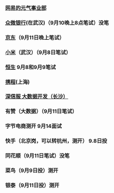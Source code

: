 ### [网易的元气事业部](https://campus.163.com/app/personal/apply)

### [众微银行](https://job.webank.com/campus_apply/webankhr/69#/candidateHome/applications)(在武汉)（9月10晚上8点笔试）没笔           

### [京东](http://campus.jd.com/#/)（9月11日晚上笔试）

### [小米](https://app.mokahr.com/campus_apply/xiaomi/286#/)（武汉）（9月8日笔试）

### [恒生](https://hundsun.zhiye.com/Portal/Apply/Index)  9月8和9月9笔试

### [携程](https://app.mokahr.com/recommendation-apply/trip/38951?sharePageId=723331&recommendCode=AH6YQ&codeType=1#/job/bc633483-0181-4df9-bea9-74bbecb84259/select)(上海)

### [深信服 大数据开发（长沙）](https://app.mokahr.com/campus_apply/sangfor/27944#/candidateHome/applications)

### 有赞（大数据）（9月11日笔试）

### 字节电商测开  9月14面试

### 快手（北京岗，可以转杭州，测开） 9.8日投

### 同花顺（9月11日笔试）没笔

### 菜鸟（9月9日投）测开

### 银泰（9月11日投）测开

